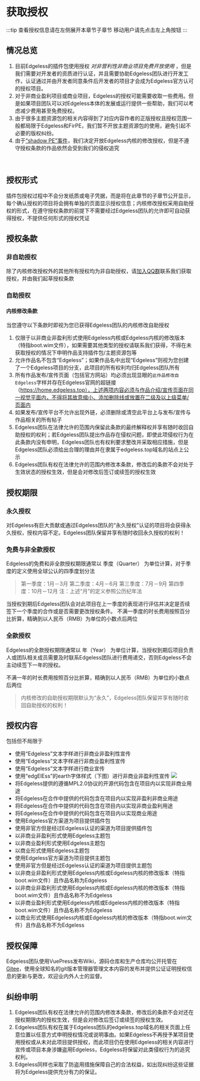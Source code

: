 # 获取授权
:::tip 查看授权信息请在左侧展开本章节子章节
移动用户请先点击左上角按钮
:::
## 情况总览
1. 目前Edgeless的插件包使用授权 *对非营利性非商业项目免费开放使用* ，但是我们需要对开发者的资质进行认证，并且需要协助Edgeless团队进行开发工作，认证通过并由开发者同意条件后开发者的项目才会成为Edgeless官方认可的授权项目。
2. 对于非商业盈利项目或商业项目，Edgeless的授权可能需要收取一些费用。但是如果项目团队可以对Edgeless本体的发展或运行提供一些帮助，我们可以考虑减少费用甚至免费授权。
3. 由于很多主题资源包的相关内容得到了对应内容作者的正版授权且授权范围一般都局限于Edgeless和FirPE，我们暂不开放主题资源包的使用，避免引起不必要的版权纠纷。
4. 由于[“shadow PE”事件](blacklist.md)，我们决定开放Edgeless内核的修改授权，但是不遵守授权条款的作品依然会受到我们的侵权追究
<br/>

## 授权形式
插件包授权过程中不会分发纸质或电子凭据，而是将在此章节的子章节公开显示，每个确认授权的项目将会拥有单独的页面显示授权信息；内核修改授权采用自助授权的形式，在遵守授权条款的前提下不需要经过Edgeless团队的允许即可自动获得授权，不提供任何形式的授权凭证


## 授权条款
### 非自助授权
除了内核修改授权外的其他所有授权均为非自助授权，请[加入QQ群](https://home.edgeless.top/jump/qqg.html)联系我们获取授权，并由我们起草授权条款
### 自助授权
#### 内核修改条款
当您遵守以下条款时即视为您已获得Edgeless团队的内核修改自助授权
1. 仅限于以非商业非盈利形式使用Edgeless内核或Edgeless内核的修改版本（特指boot.wim文件），如果需要其他类型的授权请联系我们获得，不得在未获取授权的情况下申明作品支持插件包/主题资源包等
2. 允许作品名不包含“Edgeless”；如果作品名中出现“Edgeless”则视为您创建了一个Edgeless项目的分支，此项目的所有权利均归Edgeless团队所有
3. 所有作品发布/宣传页面（包括官方网站）均必须出现显眼的`此作品修改自Edgeless`字样并存在Edgeless官网的超链接（https://home.edgeless.top），上述两项内容必须与作品介绍/宣传页面在同一视觉平面内，不得将其故意缩小、添加删除线或放置在二级及以上级菜单/页面内
4. 如果发布/宣传平台不允许出现外链，必须删除或清空此平台上与发布/宣传与作品相关的所有帖子
5. Edgeless团队在法律允许的范围内保留此条款的最终解释权并享有随时收回自助授权的权利；若Edgeless团队提出作品存在侵权问题，即使此项侵权行为在此条款内没有申明，Edgeless团队也有权利要求整改并采取相应措施，但是Edgeless团队必须给出合理的理由并在隶属于edgeless.top域名的站点上公示
6. Edgeless团队有权在法律允许的范围内修改本条款，修改后的条款不会对处于生效状态的授权生效，但是会对修改后签订或续签的授权生效


## 授权期限
### 永久授权
对Edgeless有巨大贡献或通过Edgeless团队的“永久授权”认证的项目将会获得永久授权，授权内容不定。Edgeless团队保留并享有随时收回永久授权的权利！
### 免费与非全款授权
Edgeless的免费和非全款授权期限通常以 季度（Quarter） 为单位计算，对于季度的定义使用全球公认的四季度划分法
> 第一季度：1月－3月
第二季度：4月－6月
第三季度：7月－9月
第四季度：10月－12月
注：上述“月”的定义参照公历纪年法

当授权到期后Edgeless团队会对此项目在上一季度的表现进行评估并决定是否续签下一个季度的合作或是否需要更改授权条件。
不满一季度的时长费用按照百分比折算，精确到以人民币（RMB）为单位的小数点后两位

### 全款授权
Edgeless的全款授权期限通常以 年（Year） 为单位计算，当授权到期后项目负责人或团队相关成员需要及时联系Edgeless团队进行费用递交，否则Edgeless不会主动续签下一年的授权。

不满一年的时长费用按照百分比折算，精确到以人民币（RMB）为单位的小数点后两位

>内核修改的自助授权期限默认为“永久”，Edgeless团队保留并享有随时收回自助授权的权利！


## 授权内容
包括但不局限于
* 使用“Edgeless”文本字样进行非商业非盈利性宣传
* 使用“Edgeless”文本字样进行非商业盈利性宣传
* 使用“Edgeless”文本字样进行商业宣传
* 使用“edgElEss”的earth字体样式（下图）进行非商业非盈利性宣传
![](https://pineapple.edgeless.top/picbed/wiki/images/logo.png)
* 将Edgeless提供的遵循MPL2.0协议的开源代码包含在项目内以实现非商业用途
* 将Edgeless在合作中提供的代码包含在项目内以实现非盈利非商业用途
* 将Edgeless在合作中提供的代码包含在项目内以实现非商业盈利用途
* 将Edgeless在合作中提供的代码包含在项目内以实现商业用途
* 使用Edgeless官方渠道为项目提供插件包
* 使用非官方但是经过Edgeless认证的渠道为项目提供插件包
* 以非商业非盈利形式使用Edgeless主题包
* 以非商业盈利形式使用Edgeless主题包
* 以商业形式使用Edgeless主题包
* 使用Edgeless官方渠道为项目提供主题包
* 使用非官方但是经过Edgeless认证的渠道为项目提供主题包
* 以非商业非盈利形式使用Edgeless内核或Edgeless内核的修改版本（特指boot.wim文件）且作品名称为Edgeless
* 以非商业非盈利形式使用Edgeless内核或Edgeless内核的修改版本（特指boot.wim文件）且作品名称不为Edgeless
* 以非商业盈利形式使用Edgeless内核或Edgeless内核的修改版本（特指boot.wim文件）且作品名称不为Edgeless
* 以商业形式使用Edgeless内核或Edgeless内核的修改版本（特指boot.wim文件）且作品名称不为Edgeless


## 授权保障
Edgeless团队使用VuePress发布Wiki，源码仓库和生产仓库均公开托管在[Gitee](https://www.gitee.com)，使用全球知名的git版本管理器管理文本内容的发布并提供公证证明授权信息的更新与更改，欢迎业内外人士的监督。


## 纠纷申明
1. Edgeless团队有权在法律允许的范围内修改本条款，修改后的条款不会对还在授权期限内的授权生效，但是会对修改后签订或续签的授权生效。
2. Edgeless团队有权在属于Edgeless团队的edgeless.top域名的相关页面上任意位置以任意方式申明授权情况或说明事由。如果Edgeless不再授予某项目使用授权或从未对此项目提供授权，而此项目仍在使用Edgeless的相关内容进行宣传或项目本身涉嫌盗用Edgeless，Edgeless将保留对此类侵权行为的追究权利。
3. Edgeless同样也采取了防盗用措施保障自己的合法权益，如出现纠纷这些证据将为Edgeless提供充分有力的保证。